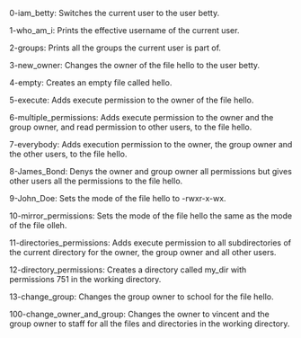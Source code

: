 0-iam_betty: Switches the current user to the user betty.

1-who_am_i: Prints the effective username of the current user.

2-groups: Prints all the groups the current user is part of.

3-new_owner: Changes the owner of the file hello to the user betty.

4-empty: Creates an empty file called hello.

5-execute: Adds execute permission to the owner of the file hello.

6-multiple_permissions: Adds execute permission to the owner and the group owner, and read permission to other users, to the file hello.

7-everybody: Adds execution permission to the owner, the group owner and the other users, to the file hello.

8-James_Bond: Denys the owner and group owner all permissions but gives other users all the permissions to the file hello.

9-John_Doe: Sets the mode of the file hello to -rwxr-x-wx.

10-mirror_permissions: Sets the mode of the file hello the same as the mode of the file olleh.

11-directories_permissions: Adds execute permission to all subdirectories of the current directory for the owner, the group owner and all other users.

12-directory_permissions: Creates a directory called my_dir with permissions 751 in the working directory.

13-change_group: Changes the group owner to school for the file hello.

100-change_owner_and_group: Changes the owner to vincent and the group owner to staff for all the files and directories in the working directory.
